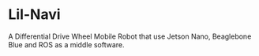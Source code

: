 # Lil-Navi
A Differential Drive Wheel Mobile Robot that use Jetson Nano, Beaglebone Blue and ROS as a middle software.
